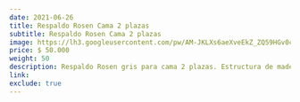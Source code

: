 ```yaml
---
date: 2021-06-26
title: Respaldo Rosen Cama 2 plazas
subtitle: Respaldo Rosen Cama 2 plazas
image: https://lh3.googleusercontent.com/pw/AM-JKLXs6aeXveEkZ_ZQ59HGv0cqAg7I_ow5GoYa6KnzPINsUBvdUKlL0W0jG8N5vaecd48zDNV9O1EHnRVUZaqPJRY3A-c8HRyNvQWX0TaX5SzEajTubd51DcCJCgWmdRH6CZ0h4akhIkhRrJ2GGcM6VFiKvw=w605-h621-no?authuser=0
price: $ 50.000
weight: 50
description: Respaldo Rosen gris para cama 2 plazas. Estructura de madera y cubierta de tela con acolchado. 170x145 cm.
link: 
exclude: true
---
```

